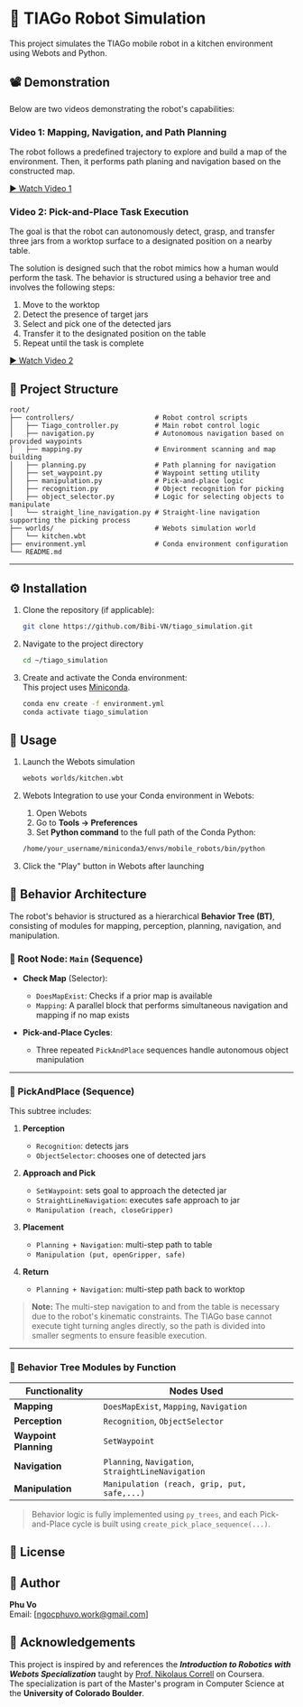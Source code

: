 # 🤖 TIAGo Robot Simulation

This project simulates the TIAGo mobile robot in a kitchen environment using Webots and Python.

## 📽️ Demonstration
Below are two videos demonstrating the robot's capabilities:

### Video 1: Mapping, Navigation, and Path Planning

The robot follows a predefined trajectory to explore and build a map of the environment. Then, it performs path planing and navigation based on the constructed map.

[▶️ Watch Video 1](https://youtu.be/cBmVXozQd8M)

### Video 2: Pick-and-Place Task Execution

The goal is that the robot can autonomously detect, grasp, and transfer three jars from a worktop surface to a designated position on a nearby table.

The solution is designed such that the robot mimics how a human would perform the task. The behavior is structured using a behavior tree and involves the following steps:
1. Move to the worktop
2. Detect the presence of target jars
3. Select and pick one of the detected jars
4. Transfer it to the designated position on the table
5. Repeat until the task is complete

[▶️ Watch Video 2](https://youtu.be/2DOx8iX4RRk)

## 📁 Project Structure
``` 
root/
├── controllers/                    # Robot control scripts
│   ├── Tiago_controller.py         # Main robot control logic
│   ├── navigation.py               # Autonomous navigation based on provided waypoints
│   ├── mapping.py                  # Environment scanning and map building
│   ├── planning.py                 # Path planning for navigation
│   ├── set_waypoint.py             # Waypoint setting utility
│   ├── manipulation.py             # Pick-and-place logic
│   ├── recognition.py              # Object recognition for picking
│   ├── object_selector.py          # Logic for selecting objects to manipulate
│   └── straight_line_navigation.py # Straight-line navigation supporting the picking process
├── worlds/                         # Webots simulation world
│   └── kitchen.wbt
├── environment.yml                 # Conda environment configuration
└── README.md
```
---

## ⚙️ Installation

1. Clone the repository (if applicable):
   ```bash
   git clone https://github.com/Bibi-VN/tiago_simulation.git
   ```
2. Navigate to the project directory 
   ```bash
   cd ~/tiago_simulation
   ```
3. Create and activate the Conda environment:  
   This project uses [Miniconda](https://docs.conda.io/en/latest/miniconda.html).

   ```bash
   conda env create -f environment.yml
   conda activate tiago_simulation
   ```
## 🚀 Usage
1. Launch the Webots simulation
   ```bash
   webots worlds/kitchen.wbt
   ```
2. Webots Integration to use your Conda environment in Webots:
   1. Open Webots
   2. Go to **Tools → Preferences**
   3. Set **Python command** to the full path of the Conda Python:

   ```bash
   /home/your_username/miniconda3/envs/mobile_robots/bin/python
   ```
   
3. Click the "Play" button in Webots after launching

## 🧠 Behavior Architecture

The robot's behavior is structured as a hierarchical **Behavior Tree (BT)**, consisting of modules for mapping, perception, planning, navigation, and manipulation.

### 🔹 Root Node: `Main` (Sequence)

- **Check Map** (Selector):
  - `DoesMapExist`: Checks if a prior map is available
  - `Mapping`: A parallel block that performs simultaneous navigation and mapping if no map exists

- **Pick-and-Place Cycles**:
  - Three repeated `PickAndPlace` sequences handle autonomous object manipulation

---

### 🔹 PickAndPlace (Sequence)

This subtree includes:

1. **Perception**
   - `Recognition`: detects jars
   - `ObjectSelector`: chooses one of detected jars

2. **Approach and Pick**
   - `SetWaypoint`: sets goal to approach the detected jar
   - `StraightLineNavigation`: executes safe approach to jar
   - `Manipulation (reach, closeGripper)`

3. **Placement**
   - `Planning + Navigation`: multi-step path to table
   - `Manipulation (put, openGripper, safe)`

4. **Return**
   - `Planning + Navigation`: multi-step path back to worktop
   
> **Note:** The multi-step navigation to and from the table is necessary due to the robot's kinematic constraints. The TIAGo base cannot execute tight turning angles directly, so the path is divided into smaller segments to ensure feasible execution.
---

### 🧩 Behavior Tree Modules by Function

| Functionality      | Nodes Used                                              |
|--------------------|---------------------------------------------------------|
| **Mapping**        | `DoesMapExist`, `Mapping`, `Navigation`                 |
| **Perception**     | `Recognition`, `ObjectSelector`                         |
| **Waypoint Planning** | `SetWaypoint`                                        |
| **Navigation**     | `Planning`, `Navigation`, `StraightLineNavigation`      |
| **Manipulation**   | `Manipulation (reach, grip, put, safe,...)`    |

> Behavior logic is fully implemented using `py_trees`, and each Pick-and-Place cycle is built using `create_pick_place_sequence(...)`.

## 📄 License

## 👤 Author

**Phu Vo**  
Email: [ngocphuvo.work@gmail.com]

## 🙏 Acknowledgements

This project is inspired by and references the **_Introduction to Robotics with Webots Specialization_** taught by [Prof. Nikolaus Correll](https://www.coursera.org/instructor/correll) on Coursera.  
The specialization is part of the Master's program in Computer Science at the **University of Colorado Boulder**.

